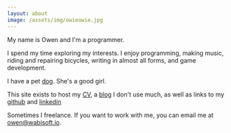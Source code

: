 ```yaml
---
layout: about
image: /assets/img/owieowie.jpg
---
```


My name is Owen and I'm a programmer.

I spend my time exploring my interests. I enjoy programming, making music, riding and repairing bicycles, writing in almost all forms, and game development.

I have a pet [dog](/assets/img/blue.JPG). She's a good girl.


This site exists to host my [CV](/assets/extra/owenstranathanCV.pdf),
a [blog](/archive[) I don't use much,
as well as links to my [github](https://github.com/owenstranathan) and
[linkedin](https://www.linkedin.com/in/owenstranathan)


Sometimes I freelance. If you want to work with me, you can email me at [owen@wabisoft.io](mailto:owen@wabisoft.io).

